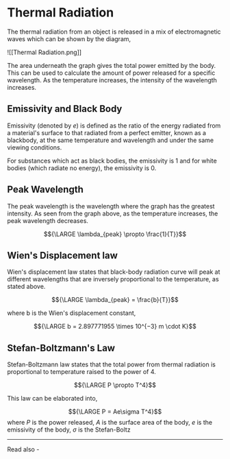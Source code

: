 # Thermal Radiation

The thermal radiation from an object is released in a mix of electromagnetic waves which can be shown by the diagram,

![[Thermal Radiation.png]]

The area underneath the graph gives the total power emitted by the body. This can be used to calculate the amount of power released for a specific wavelength. 
As the temperature increases, the intensity of the wavelength increases.

## Emissivity and Black Body
Emissivity (denoted by *e*) is defined as the ratio of the energy radiated from a material's surface to that radiated from a perfect emitter, known as a blackbody, at the same temperature and wavelength and under the same viewing conditions.

For substances which act as black bodies, the emissivity is 1 and for white bodies (which radiate no energy), the emissivity is 0.

## Peak Wavelength

The peak wavelength is the wavelength where the graph has the greatest intensity. As seen from the graph above, as the temperature increases, the peak wavelength decreases.

$${\LARGE \lambda_{peak} \propto \frac{1}{T}}$$

## Wien's Displacement law

Wien's displacement law states that black-body radiation curve will peak at different wavelengths that are inversely proportional to the temperature, as stated above.

$${\LARGE \lambda_{peak} = \frac{b}{T}}$$

where b is the Wien's displacement constant,

$${\LARGE b = 2.897771955 \times 10^{−3} m \cdot K}$$

## Stefan-Boltzmann's Law

Stefan-Boltzmann law states that the total power from thermal radiation is proportional to temperature raised to the power of 4.

$${\LARGE P \propto T^4}$$

This law can be elaborated into,

$${\LARGE P = Ae\sigma T^4}$$
where *P* is the power released,
*A* is the surface area of the body,
*e* is the emissivity of the body,
${\sigma}$ is the Stefan-Boltz



---
Read also - 
